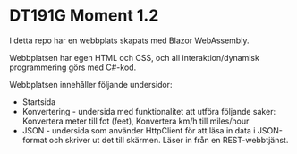 # DT191G Moment 1.2

I detta repo har en webbplats skapats med Blazor WebAssembly.

Webbplatsen har egen HTML och CSS, och all interaktion/dynamisk programmering görs med C#-kod.

Webbplatsen innehåller följande undersidor:

* Startsida 
* Konvertering - undersida med funktionalitet att utföra följande saker: Konvertera meter till fot (feet), Konvertera km/h till miles/hour
* JSON - undersida som använder HttpClient för att läsa in data i JSON-format och skriver ut det till skärmen. Läser in från en REST-webbtjänst.
